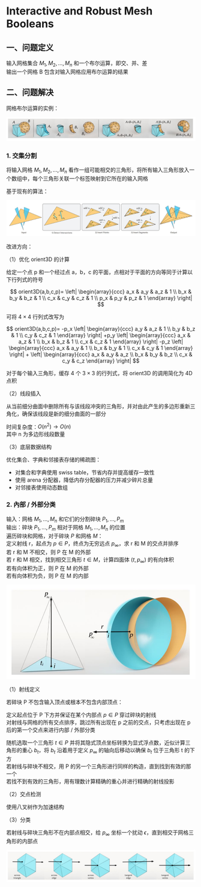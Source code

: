 # Interactive and Robust Mesh Booleans  

## 一、问题定义  

输入网格集合 $M_1,M_2,...,M_n$ 和一个布尔运算，即交、并、差  
输出一个网格 B 包含对输入网格应用布尔运算的结果  

## 二、问题解决  

网格布尔运算的实例：  

![pipeline](images/pipeline.jpg)

### 1. 交集分割  

将输入网格 $M_1,M_2,...,M_n$ 看作一组可能相交的三角形，将所有输入三角形放入一个数组中，每个三角形关联一个标签映射到它所在的输入网格  

基于现有的算法：  

![intersection_resolution](images/intersection_resolution.jpg)  

改进方向：

（1）优化 orient3D 的计算  

给定一个点 p 和一个经过点 a，b，c 的平面，点相对于平面的方向等同于计算以下行列式的符号  

$$
orient3D(a,b,c,p)=
\left|
    \begin{array}{ccc}
    a_x & a_y & a_z & 1 \\ 
    b_x & b_y & b_z & 1 \\ 
    c_x & c_y & c_z & 1 \\
    p_x & p_y & p_z & 1
    \end{array}
\right| 
$$

可将 $4 \times 4$ 行列式改写为  

$$
orient3D(a,b,c,p)=
-p_x
\left|
    \begin{array}{ccc}
    a_y & a_z & 1 \\ 
    b_y & b_z & 1 \\ 
    c_y & c_z & 1
    \end{array}
\right|
+p_y
\left|
    \begin{array}{ccc}
    a_x & a_z & 1 \\ 
    b_x & b_z & 1 \\ 
    c_x & c_z & 1
    \end{array}
\right| 
-p_z
\left|
    \begin{array}{ccc}
    a_x & a_y & 1 \\ 
    b_x & b_y & 1 \\ 
    c_x & c_y & 1
    \end{array}
\right| 
+
\left|
    \begin{array}{ccc}
    a_x & a_y & a_z \\ 
    b_x & b_y & b_z \\ 
    c_x & c_y & c_z
    \end{array}
\right| 
$$

对于每个输入三角形，缓存 4 个 $3 \times 3$ 的行列式，将 orient3D 的调用简化为 4D 点积  

（2）线段插入  

从当前细分曲面中删除所有与该线段冲突的三角形，并对由此产生的多边形重新三角化，确保该线段是新的细分曲面的一部分  

时间复杂度：$O(n^2) \rightarrow O(n)$  
其中 n 为多边形线段数量  

（3）底层数据结构  

优化集合、字典和邻接表存储的稀疏图：  
- 对集合和字典使用 swiss table，节省内存并提高缓存一致性  
- 使用 arena 分配器，降低内存分配器的压力并减少碎片总量  
- 对邻接表使用动态数组  

### 2. 內部 / 外部分类  

输入：网格 $M_1,...,M_n$ 和它们的分割碎块 $P_1,...,P_m$  
输出：碎块 $P_1,...,P_m$ 相对于网格 $M_1,...,M_n$ 的位置  
遍历碎块和网格，对于碎块 $P$ 和网格 $M$：  
定义射线 r，起点为 $p \in P$，终点为无穷远点 $p_\infty$，求 r 和 M 的交点并排序  
若 r 和 M 不相交，则 P 在 M 的外部  
若 r 和 M 相交，找到相交三角形 $t \in M$，计算四面体 $(t,p_\infty)$ 的有向体积  
若有向体积为正，则 P 在 M 的外部  
若有向体积为负，则 P 在 M 的内部  

![inout_classification](images/inout_classification.jpg)

（1）射线定义  

若碎块 P 不包含输入顶点或根本不包含内部顶点：  

定义起点位于 P 下方并保证在某个内部点 $p \in P$ 穿过碎块的射线  
对射线与网格的所有交点排序，跳过所有出现在 p 之前的交点，只考虑出现在 p 后的第一个交点来进行内部 / 外部分类  

随机选取一个三角形 $t \in P$ 并将其隐式顶点坐标转换为显式浮点数，近似计算三角形的重心 $b_t$，将 $b_t$ 沿着用于定义 $p_\infty$ 的轴向后移动以确保 $b_t$ 位于三角形 t 的下方  
若射线与碎块不相交，用 P 的另一个三角形进行同样的构造，直到找到有效的那一个  
若找不到有效的三角形，用有理数计算精确的重心并进行精确的射线投影  

（2）交点检测  

使用八叉树作为加速结构  

（3）分类  

若射线与碎块三角形不在内部点相交，给 $p_\infty$ 坐标一个扰动 $\epsilon$，直到相交于网格三角形的内部点  

![classification](images/classification.jpg)